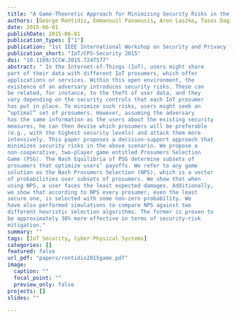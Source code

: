 ```yaml
---
title: "A Game-Theoretic Approach for Minimizing Security Risks in the Internet-of-Things"
authors: [George Rontidis, Emmanouil Panaousis, Aron Laszka, Tasos Dagiuklas, Pasquale Malacaria, Tansu Alpcan]
date: 2015-06-01
publishDate: 2015-06-01
publication_types: ["1"]
publication: "1st IEEE International Workshop on Security and Privacy for Internet of Things and Cyber-Physical Systems, in conjunction with IEEE ICC 2015"
publication_short: "IoT/CPS-Security 2015"
doi: "10.1109/ICCW.2015.7247577"
abstract: " In the Internet-of-Things (IoT), users might share
part of their data with different IoT prosumers, which offer
applications or services. Within this open environment, the
existence of an adversary introduces security risks. These can
be related, for instance, to the theft of user data, and they
vary depending on the security controls that each IoT prosumer
has put in place. To minimize such risks, users might seek an
“optimal” set of prosumers. However, assuming the adversary
has the same information as the users about the existing security
measures, he can then devise which prosumers will be preferable
(e.g., with the highest security levels) and attack them more
intensively. This paper proposes a decision-support approach that
minimizes security risks in the above scenario. We propose a
non-cooperative, two-player game entitled Prosumers Selection
Game (PSG). The Nash Equilibria of PSG determine subsets of
prosumers that optimize users’ payoffs. We refer to any game
solution as the Nash Prosumers Selection (NPS), which is a vector
of probabilities over subsets of prosumers. We show that when
using NPS, a user faces the least expected damages. Additionally,
we show that according to NPS every prosumer, even the least
secure one, is selected with some non-zero probability. We
have also performed simulations to compare NPS against two
different heuristic selection algorithms. The former is proven to
be approximately 38% more effective in terms of security-risk
mitigation."
summary: ""
tags: [IoT Security, Cyber-Physical Systems]
categories: []
featured: false
url_pdf: "papers/rontidis2015game.pdf"
image:
  caption: ""
  focal_point: ""
  preview_only: false
projects: []
slides: ""

---
```

